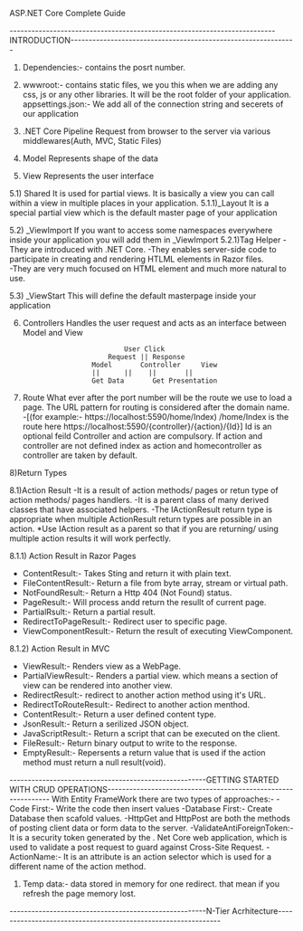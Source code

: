 ASP.NET Core Complete Guide

-------------------------------------------------------------------------INTRODUCTION--------------------------------------------------------------
1) Dependencies:- contains the posrt number.
2) wwwroot:- contains static files, we you this when we are adding any css, js or any other libraries. It will be the  root folder of your application.
appsettings.json:- We add all of the connection string and secerets of our application


3) .NET Core Pipeline
Request from browser to the server  via various middlewares(Auth, MVC, Static Files)


4) Model
Represents shape of the  data


5) View
Represents the user interface

5.1) Shared
It is used for partial views. It is  basically a view you can call within a view in multiple places in your application.
5.1.1)_Layout
It is  a special partial view which is the  default master page of your application

5.2) _ViewImport
If you want to access some namespaces everywhere inside your application you will add them in _ViewImport
5.2.1)Tag Helper
-They are introduced with .NET Core.
-They enables server-side code to participate in creating and rendering HTLML elements in Razor files.	
-They are very much focused on HTML element and much more natural to use.


5.3) _ViewStart
This will define the default masterpage inside your application


6) Controllers
Handles the  user request and acts as an interface between Model and View



								User Click
							Request || Response
						Model	    Controller	   View
 						||	    ||    ||	   ||
  						Get Data	   Get Presentation



7) Route
What ever after the  port number  will be the route we use to load a page.
The URL pattern for routing is considered after the domain name.
-[(for example:- https://localhost:5590/home/Index) /home/Index is the route here
		     https://localhost:5590/{controller}/{action}/{Id}]
Id is  an optional feild Controller and action are compulsory. If action and controller are not defined index as action and homecontroller as  controller are taken by default.

8)Return Types

8.1)Action Result
-It is a result of action methods/ pages or retun type of action methods/ pages handlers.
-It is a parent class of many derived classes that have associated helpers.
-The IActionResult return type is appropriate when multiple ActionResult return types are possible in an action.
*Use IAction result as a parent so that if you are returning/ using multiple action results it will work perfectly.

8.1.1) Action Result in Razor Pages
- ContentResult:- Takes Sting and return it with plain text.
- FileContentResult:- Return a file from byte array, stream or virtual path.
- NotFoundResult:- Return a Http 404 (Not Found) status.
- PageResult:- Will process andd return the resullt of current page.
- PartialRsult:- Return a partial result.
- RedirectToPageResult:- Redirect user to specific page.
- ViewComponentResult:- Return the result of executing ViewComponent.

8.1.2) Action Result in MVC
- ViewResult:- Renders view as a WebPage.
- PartialViewResult:- Renders a partial view. which means a section of view can be rendered into another view.
- RedirectResult:- redirect to another action method using it's URL.
- RedirectToRouteResult:- Redirect to another action menthod.
- ContentResult:- Return a user defined content type.
- JsonResult:- Return a serilized JSON object.
- JavaScriptResult:- Return a script that can be executed on the client.
- FileResult:- Return binary output to write to the response.
- EmptyResult:- Repersents a return value that is used if the action method must return a null result(void).

------------------------------------------------------GETTING STARTED WITH CRUD OPERATIONS--------------------------------------------------------------
With Entity FrameWork there are two types of approaches:-
-Code First:- Write the code then insert values
-Database First:- Create Database then scafold values.
-HttpGet and HttpPost are both the methods of posting client data or form data to the server.
-ValidateAntiForeignToken:- It is a security token generated by the . Net Core web application, which is used to validate a post request to guard against Cross-Site Request.
-ActionName:- It is an attribute is an action selector which is used for a different name of the action method.

1) Temp data:- data stored in memory for one redirect. that mean if you refresh the page memory lost.

------------------------------------------------------N-Tier Acrhitecture--------------------------------------------------------------
